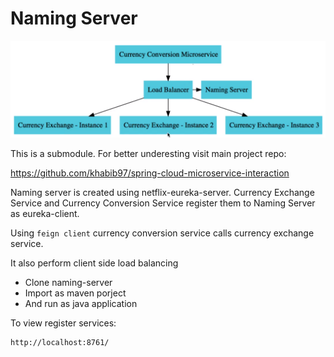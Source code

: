 # Naming Server

![Desing Overview](https://raw.githubusercontent.com/khabib97/spring-cloud-microservice-interaction/master/overview.png)

This is a submodule. For better underesting visit main project repo:

https://github.com/khabib97/spring-cloud-microservice-interaction

Naming server is created using netflix-eureka-server. Currency Exchange Service and Currency Conversion Service register them to Naming Server as eureka-client. 

Using `feign client` currency conversion service calls currency exchange service. 

It also perform client side load balancing

- Clone naming-server
- Import as maven porject
- And run as java application

To view register services:
```
http://localhost:8761/
```
